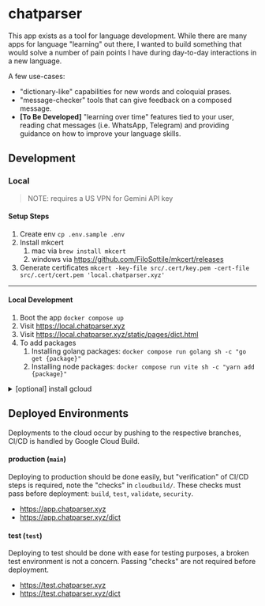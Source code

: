 # chatparser

This app exists as a tool for language development. While there are many apps for language "learning" out there, I wanted to build something that would solve a number of pain points I have during day-to-day interactions in a new language.

A few use-cases:
- "dictionary-like" capabilities for new words and coloquial prases.
- "message-checker" tools that can give feedback on a composed message.
- **[To Be Developed]** "learning over time" features tied to your user, reading chat messages (i.e. WhatsApp, Telegram) and providing guidance on  how to improve your language skills.

## Development
### Local
> NOTE: requires a US VPN for Gemini API key

#### Setup Steps
1. Create env ```cp .env.sample .env```
1. Install mkcert
    1. mac via `brew install mkcert`
    1. windows via https://github.com/FiloSottile/mkcert/releases
1. Generate certificates ```mkcert -key-file src/.cert/key.pem -cert-file src/.cert/cert.pem 'local.chatparser.xyz'```
-----------------------------------
#### Local Development
1. Boot the app ```docker compose up```
1. Visit https://local.chatparser.xyz
1. Visit https://local.chatparser.xyz/static/pages/dict.html
1. To add packages
    1. Installing golang packages: `docker compose run golang sh -c "go get {package}"`
    1. Installing node packages: `docker compose run vite sh -c "yarn add {package}"`
<details><summary>[optional] install gcloud</summary>

https://cloud.google.com/sdk/docs/install#linux

```
gcloud auth login
gcloud config set project chatparser
```
</details>

## Deployed Environments
Deployments to the cloud occur by pushing to the respective branches, CI/CD is handled by Google Cloud Build.

#### production (`main`)
Deploying to production should be done easily, but "verification" of CI/CD steps is required, note the "checks" in `cloudbuild/`. These checks must pass before deployment: `build`, `test`, `validate`, `security`.
- https://app.chatparser.xyz
- https://app.chatparser.xyz/dict

#### test (`test`)
Deploying to test should be done with ease for testing purposes, a broken test environment is not a concern. Passing "checks" are not required before deployment.
- https://test.chatparser.xyz
- https://test.chatparser.xyz/dict
